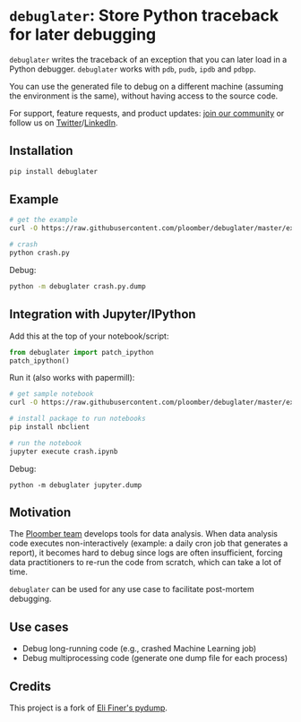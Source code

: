 <!-- #region -->
# `debuglater`: Store Python traceback for later debugging

`debuglater` writes the traceback of an exception that you can later load in
a Python debugger. `debuglater` works with `pdb`, `pudb`, `ipdb` and `pdbpp`.

You can use the generated file to debug on a different machine (assuming the
environment is the same), without having access to the source code.

For support, feature requests, and product updates: [join our community](https://ploomber.io/community) or follow us on [Twitter](https://twitter.com/ploomber)/[LinkedIn](https://www.linkedin.com/company/ploomber/).

## Installation

```sh
pip install debuglater
```
<!-- #endregion -->

## Example

```sh
# get the example
curl -O https://raw.githubusercontent.com/ploomber/debuglater/master/examples/crash.py
```

```sh tags=["raises-exception"]
# crash
python crash.py
```

<!-- #region -->
Debug:

```sh
python -m debuglater crash.py.dump
```

<!-- #endregion -->

<!-- #region -->
## Integration with Jupyter/IPython

Add this at the top of your notebook/script:

```python
from debuglater import patch_ipython
patch_ipython()
```
<!-- #endregion -->

Run it (also works with papermill):

```sh
# get sample notebook
curl -O https://raw.githubusercontent.com/ploomber/debuglater/master/examples/crash.ipynb

# install package to run notebooks
pip install nbclient
```

```sh tags=["raises-exception"]
# run the notebook
jupyter execute crash.ipynb
```

Debug:

```
python -m debuglater jupyter.dump
```

## Motivation

The [Ploomber team](https://github.com/ploomber/ploomber) develops tools for
data analysis. When data analysis code executes non-interactively
(example: a daily cron job that generates a report), it becomes hard to debug
since logs are often insufficient, forcing data practitioners to re-run the
code from scratch, which can take a lot of time.

`debuglater` can be used for any use case to facilitate post-mortem debugging.

## Use cases

* Debug long-running code (e.g., crashed Machine Learning job)
* Debug multiprocessing code (generate one dump file for each process)

## Credits

This project is a fork of [Eli Finer's pydump](https://github.com/elifiner/pydump).
